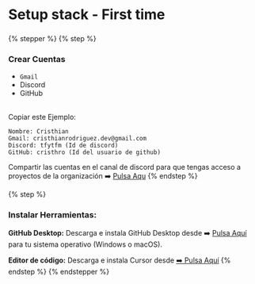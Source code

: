 # Setup stack - First time

###

{% stepper %}
{% step %}
### **Crear Cuentas**

* `Gmail`
* Discord
* GitHub

\
Copiar este Ejemplo:

```
Nombre: Cristhian
Gmail: cristhianrodriguez.dev@gmail.com
Discord: tfytfm (Id de discord)
GitHub: cristhro (Id del usuario de github)
```

Compartir las cuentas en el canal de discord  para que tengas acceso a proyectos de la organización  ➡️ [Pulsa Aqu](https://discord.com/channels/1204205369195499651/1310683750891257897)
{% endstep %}

{% step %}
### **Instalar Herramientas:**

**GitHub Desktop:** Descarga e instala GitHub Desktop desde  ➡️ [Pulsa Aquí](https://github.com/apps/desktop) para tu sistema operativo (Windows o macOS).



**Editor de código:** Descarga e instala Cursor  desde [➡️ Pulsa Aquí](https://www.cursor.com/)
{% endstep %}
{% endstepper %}
